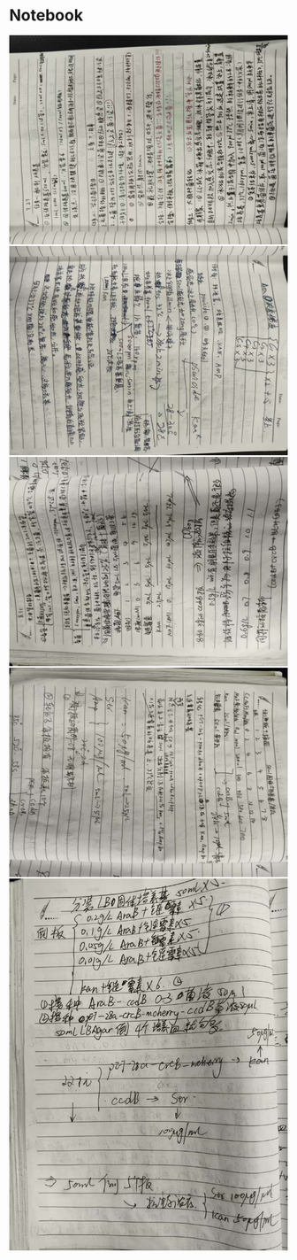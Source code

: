 # Notebook
![](/assets/image/notebook/notebook1.png)
![](/assets/image/notebook/notebook2.png)
![](/assets/image/notebook/notebook3.png)
![](/assets/image/notebook/notebook4.png)
![](/assets/image/notebook/notebook5.png)